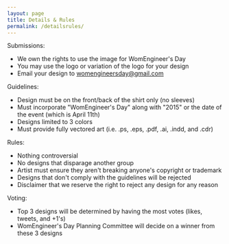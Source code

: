 ```yaml
---
layout: page
title: Details & Rules
permalink: /detailsrules/
---
```


Submissions:
-   We own the rights to use the image for WomEngineer's Day
-   You may use the logo or variation of the logo for your design
-   Email your design to womengineersday@gmail.com

Guidelines:
- Design must be on the front/back of the shirt only (no sleeves)
- Must incorporate "WomEngineer's Day" along with "2015" or the date of the event (which is April 11th)
- Designs limited to 3 colors
- Must provide fully vectored art (i.e. .ps, .eps, .pdf, .ai, .indd, and .cdr)

Rules:
- Nothing controversial
- No designs that disparage another group
- Artist must ensure they aren't breaking anyone's copyright or trademark
- Designs that don't comply with the guidelines will be rejected
- Disclaimer that we reserve the right to reject any design for any reason

Voting:
- Top 3 designs will be determined by having the most votes (likes, tweets, and +1's)
- WomEngineer's Day Planning Committee will decide on a winner from these 3 designs

